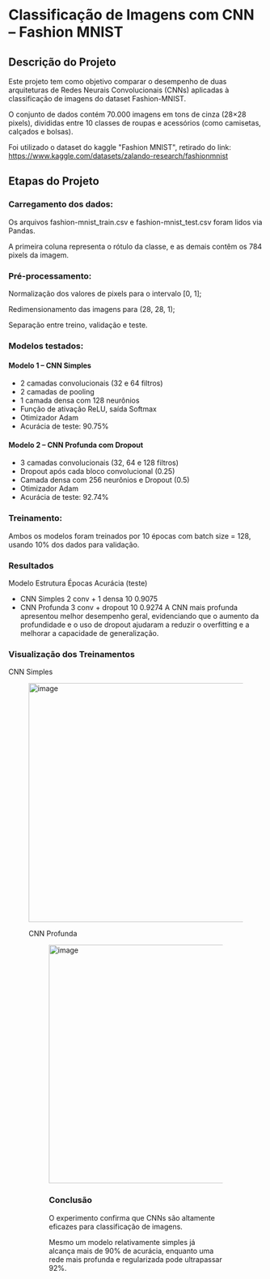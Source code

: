 # Classificação de Imagens com CNN – Fashion MNIST

## Descrição do Projeto
Este projeto tem como objetivo comparar o desempenho de duas arquiteturas de Redes Neurais Convolucionais (CNNs) aplicadas à classificação de imagens do dataset Fashion-MNIST.

O conjunto de dados contém 70.000 imagens em tons de cinza (28×28 pixels), divididas entre 10 classes de roupas e acessórios (como camisetas, calçados e bolsas).

Foi utilizado o dataset do kaggle "Fashion MNIST", retirado do link: https://www.kaggle.com/datasets/zalando-research/fashionmnist

## Etapas do Projeto

### Carregamento dos dados:
Os arquivos fashion-mnist_train.csv e fashion-mnist_test.csv foram lidos via Pandas.

A primeira coluna representa o rótulo da classe, e as demais contêm os 784 pixels da imagem.

### Pré-processamento:
Normalização dos valores de pixels para o intervalo [0, 1];

Redimensionamento das imagens para (28, 28, 1);

Separação entre treino, validação e teste.

### Modelos testados:
#### Modelo 1 – CNN Simples
- 2 camadas convolucionais (32 e 64 filtros)
- 2 camadas de pooling
- 1 camada densa com 128 neurônios
- Função de ativação ReLU, saída Softmax
- Otimizador Adam
- Acurácia de teste: 90.75%

#### Modelo 2 – CNN Profunda com Dropout
- 3 camadas convolucionais (32, 64 e 128 filtros)
- Dropout após cada bloco convolucional (0.25)
- Camada densa com 256 neurônios e Dropout (0.5)
- Otimizador Adam
- Acurácia de teste: 92.74%

### Treinamento:
Ambos os modelos foram treinados por 10 épocas com batch size = 128, usando 10% dos dados para validação.

### Resultados
Modelo	Estrutura	Épocas	Acurácia (teste)
- CNN Simples	2 conv + 1 densa	10	0.9075
- CNN Profunda	3 conv + dropout	10	0.9274
A CNN mais profunda apresentou melhor desempenho geral, evidenciando que o aumento da profundidade e o uso de dropout ajudaram a reduzir o overfitting e a melhorar a capacidade de generalização.

### Visualização dos Treinamentos
CNN Simples
<Figure size 1200x500 with 2 Axes><img width="1010" height="472" alt="image" src="https://github.com/user-attachments/assets/28e3cb31-5248-432a-bec5-5132b973767d" />

CNN Profunda
<Figure size 1200x500 with 2 Axes><img width="1010" height="471" alt="image" src="https://github.com/user-attachments/assets/493595bd-574a-4cc1-860e-c3632996c468" />


### Conclusão
O experimento confirma que CNNs são altamente eficazes para classificação de imagens.

Mesmo um modelo relativamente simples já alcança mais de 90% de acurácia, enquanto uma rede mais profunda e regularizada pode ultrapassar 92%.
